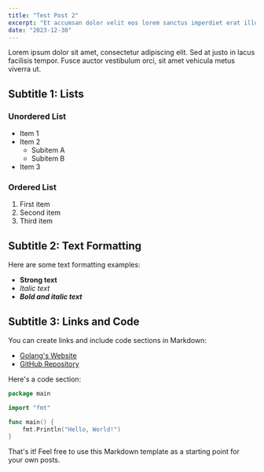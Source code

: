 ```yaml
---
title: "Test Post 2"
excerpt: "Et accumsan dolor velit eos lorem sanctus imperdiet erat illum takimata amet labore labore elitr diam sit. Molestie et tempor duis at sit tempor erat justo sed sed nulla eum stet elitr vel. Ullamcorper eirmod dolores erat illum."
date: "2023-12-30"
---
```


Lorem ipsum dolor sit amet, consectetur adipiscing elit. Sed at justo in lacus facilisis tempor. Fusce auctor vestibulum orci, sit amet vehicula metus viverra ut.

## Subtitle 1: Lists

### Unordered List

- Item 1
- Item 2
  - Subitem A
  - Subitem B
- Item 3

### Ordered List

1. First item
2. Second item
3. Third item

## Subtitle 2: Text Formatting

Here are some text formatting examples:

- **Strong text**
- _Italic text_
- **_Bold and italic text_**

## Subtitle 3: Links and Code

You can create links and include code sections in Markdown:

- [Golang's Website](https://go.dev/)
- [GitHub Repository](https://github.com/mvavassori/go-mdblog)

Here's a code section:

```go
package main

import "fmt"

func main() {
    fmt.Println("Hello, World!")
}
```

That's it! Feel free to use this Markdown template as a starting point for your own posts.

